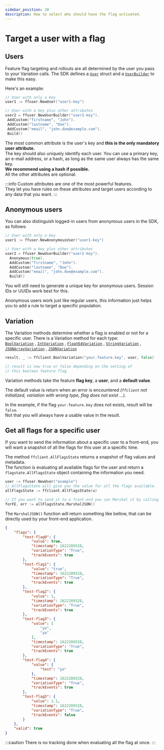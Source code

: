 ```yaml
---
sidebar_position: 20
description: How to select who should have the flag activated.
---
```

# Target a user with a flag

## Users
Feature flag targeting and rollouts are all determined by the user you pass to your Variation calls.
The SDK defines a [`User`](https://pkg.go.dev/github.com/thomaspoignant/go-feature-flag/ffuser#User) struct and a [`UserBuilder`](https://pkg.go.dev/github.com/thomaspoignant/go-feature-flag/ffuser#UserBuilder) to make this easy.

Here's an example:

```go linenums="1"
// User with only a key
user1 := ffuser.NewUser("user1-key")

// User with a key plus other attributes
user2 = ffuser.NewUserBuilder("user2-key").
 AddCustom("firstname", "John").
 AddCustom("lastname", "Doe").
 AddCustom("email", "john.doe@example.com").
 Build()
```

The most common attribute is the user's key and **this is the only mandatory user attribute.**  
The key should also uniquely identify each user. You can use a primary key, an e-mail address, or a hash, as long as the same user always has the same key.  
**We recommend using a hash if possible.**  
All the other attributes are optional.

:::info
Custom attributes are one of the most powerful features.  
They let you have rules on these attributes and target users according to any data that you want.
:::

## Anonymous users
You can also distinguish logged-in users from anonymous users in the SDK, as follows:

```go linenums="1"
// User with only a key
user1 := ffuser.NewAnonymousUser("user1-key")

// User with a key plus other attributes
user2 = ffuser.NewUserBuilder("user2-key").
  Anonymous(true).
  AddCustom("firstname", "John").
  AddCustom("lastname", "Doe").
  AddCustom("email", "john.doe@example.com").
  Build()
```
You will still need to generate a unique key for anonymous users. Session IDs or UUIDs work best for this.

Anonymous users work just like regular users, this information just helps you to add a rule to target a specific population.

## Variation
The Variation methods determine whether a flag is enabled or not for a specific user.
There is a Variation method for each type:   
[`BoolVariation`](https://pkg.go.dev/github.com/thomaspoignant/go-feature-flag#BoolVariation) , [`IntVariation`](https://pkg.go.dev/github.com/thomaspoignant/go-feature-flag#IntVariation)
, [`Float64Variation`](https://pkg.go.dev/github.com/thomaspoignant/go-feature-flag#Float64Variation)
, [`StringVariation`](https://pkg.go.dev/github.com/thomaspoignant/go-feature-flag#StringVariation)
, [`JSONArrayVariation`](https://pkg.go.dev/github.com/thomaspoignant/go-feature-flag#JSONArrayVariation)
, [`JSONVariation`](https://pkg.go.dev/github.com/thomaspoignant/go-feature-flag#JSONVariation)

```go linenums="1"
result, _ := ffclient.BoolVariation("your.feature.key", user, false)

// result is now true or false depending on the setting of
// this boolean feature flag
```
Variation methods take the feature **flag key**, a **user**, and a **default value**.

The default value is return when an error is encountered _(`ffclient` not initialized, variation with wrong type, flag does not exist ...)._

In the example, if the flag `your.feature.key` does not exists, result will be `false`.  
Not that you will always have a usable value in the result. 

## Get all flags for a specific user
If you want to send the information about a specific user to a front-end, you will want a snapshot of all the flags for
this user at a specific time.

The method `ffclient.AllFlagsState` returns a snapshot of flag values and metadata.  
The function is evaluating all available flags for the user and return a `flagstate.AllFlagsState` object containing the
information you need.

```go linenums="1"
user := ffuser.NewUser("example")
// AllFlagsState will give you the value for all the flags available.
allFlagsState := ffclient.AllFlagsState(u)

// If you want to send it to a front-end you can Marshal it by calling MarshalJSON()
forFE, err := allFlagsState.MarshalJSON()
```

The `MarshalJSON()` function will return something like bellow, that can be directly used by your front-end application. 
```json linenums="1"
{
    "flags": {
        "test-flag0": {
            "value": true,
            "timestamp": 1622209328,
            "variationType": "True",
            "trackEvents": true
        },
        "test-flag1": {
            "value": "true",
            "timestamp": 1622209328,
            "variationType": "True",
            "trackEvents": true
        },
        "test-flag2": {
            "value": 1,
            "timestamp": 1622209328,
            "variationType": "True",
            "trackEvents": true
        },
        "test-flag3": {
            "value": [
                "yo",
                "ya"
            ],
            "timestamp": 1622209328,
            "variationType": "True",
            "trackEvents": true
        },
        "test-flag4": {
            "value": {
                "test": "yo"
            },
            "timestamp": 1622209328,
            "variationType": "True",
            "trackEvents": true
        },
        "test-flag5": {
            "value": 1.1,
            "timestamp": 1622209328,
            "variationType": "True",
            "trackEvents": false
        }
    },
    "valid": true
}
```

:::caution
There is no tracking done when evaluating all the flag at once.
:::
